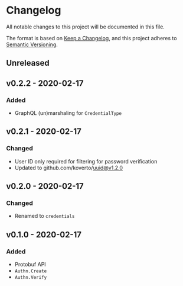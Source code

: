 # Changelog

All notable changes to this project will be documented in this file.

The format is based on [Keep a Changelog][], and this project adheres to
[Semantic Versioning][].

## Unreleased

## v0.2.2 - 2020-02-17

### Added

- GraphQL (un)marshaling for `CredentialType`

## v0.2.1 - 2020-02-17

### Changed

- User ID only required for filtering for password verification
- Updated to github.com/koverto/uuid@v1.2.0

## v0.2.0 - 2020-02-17

### Changed

- Renamed to `credentials`

## v0.1.0 - 2020-02-17

### Added

- Protobuf API
- `Authn.Create`
- `Authn.Verify`

[keep a changelog]: https://keepachangelog.com/en/1.0.0/
[semantic versioning]: https://semver.org/spec/v2.0.0.html
